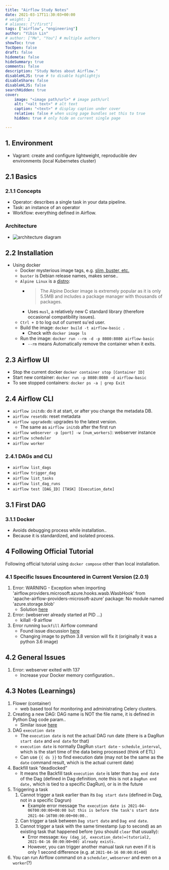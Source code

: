 ```yaml
---
title: "Airflow Study Notes"
date: 2021-03-17T11:30:03+00:00
# weight: 1
# aliases: ["/first"]
tags: ["airflow", "engineering"]
author: "Yibin Lin"
# author: ["Me", "You"] # multiple authors
showToc: true
TocOpen: false
draft: false
hidemeta: false
hideSummary: true
comments: false
description: "Study Notes about Airflow."
disableHLJS: true # to disable highlightjs
disableShare: false
disableHLJS: false
searchHidden: true
cover:
    image: "<image path/url>" # image path/url
    alt: "<alt text>" # alt text
    caption: "<text>" # display caption under cover
    relative: false # when using page bundles set this to true
    hidden: true # only hide on current single page

---
```


## 1. Environment

- Vagrant: create and configure lightweight, reproducible dev environments (local Kubernetes cluster)

## 2.1 Basics

### 2.1.1 Concepts

- Operator: describes a single task in your data pipeline.
- Task: an instance of an operator
- Workflow: everything defined in Airflow.

### Architecture

- ![architecture diagram](../airflow_architecture.png)

## 2.2 Installation

- Using docker
  - Docker mysterious image tags, e.g. [slim, buster, etc.](https://stackoverflow.com/questions/54954187/docker-images-types-slim-vs-slim-stretch-vs-stretch-vs-alpine)
  - `buster` is Debian release names, makes sense..
  - `Alpine Linux` is a [distro](https://www.reddit.com/r/linux/comments/3mqqtx/alpine_linux_why_no_one_is_using_it/):
    - > The Alpine Docker image is extremely popular as it is only 5.5MB and includes a package manager with thousands of packages.
    - Uses `musl`, a relatively new C standard library (therefore occasional compatibility issues).
  - `Ctrl + D` to log out of current su'ed user.
  - Build the image: `docker build -t airflow-basic .`
    - Check with `docker image ls`
  - Run the image: `docker run --rm -d -p 8080:8080 airflow-basic`
    - `--rm` means Automatically remove the container when it exits.

## 2.3 Airflow UI

- Stop the current docker `docker container stop [Container ID]`
- Start new container: `docker run -p 8080:8080 -d airflow-basic`
- To see stopped containers: `docker ps -a | grep Exit`

## 2.4 Airflow CLI

- `airflow initdb`: do it at start, or after you change the metadata DB.
- `airflow resetdb`: reset metadata
- `airflow upgradedb`: upgrades to the latest version.
  - The same as `airflow initdb` after the first run
- `airflow webserver -p [port] -w [num_workers]`: webserver instance
- `airflow scheduler`
- `airflow worker`

### 2.4.1 DAGs and CLI

- `airflow list_dags`
- `airflow trigger_dag`
- `airflow list_tasks`
- `airflow list_dag_runs`
- `airflow test [DAG_ID] [TASK] [Execution_date]`

## 3.1 First DAG

### 3.1.1 Docker

- Avoids debugging process while installation..
- Because it is standardized, and isolated process.

## 4 Following Official Tutorial

Following official tutorial using `docker compose` other than local installation.

### 4.1 Specific Issues Encountered in Current Version (2.0.1)

1. Error: WARNING - Exception when importing 'airflow.providers.microsoft.azure.hooks.wasb.WasbHook' from 'apache-airflow-providers-microsoft-azure' package: No module named 'azure.storage.blob'
    - Solution [here](https://github.com/apache/airflow/issues/14266)
2. Error: (webserver already started at PID ...)
    - killall -9 airflow
3. Error running `backfill` Airflow command
    - Found issue discussion [here](https://github.com/apache/airflow/issues/14379)
    - Changing image to python 3.8 version will fix it (originally it was a python 3.6 image)

## 4.2 General Issues

1. Error: webserver exited with 137
    - Increase your Docker memory configuration..

## 4.3 Notes (Learnings)

1. Flower (container)
    - web based tool for monitoring and administrating Celery clusters.
2. Creating a new DAG: DAG name is NOT the file name, it is defined in Python Dag code param..
    - Similar issue [here](https://stackoverflow.com/questions/45534535/airflow-not-loading-dags-in-usr-local-airflow-dags)
3. DAG `execution date`
    - The `execution date` is not the actual DAG run date (there is a DagRun `start date` and `end date` for that)
    - `execution date` is normally DagRun `start date` - `schedule_interval`, which is the start time of the data being processed (think of ETL)
    - Can use `{{ ds }}` to find execution date (may not be the same as the `date` command result, which is the actual current date)
4. Backfill task “deadlocked”
    - It means the Backfill task `execution date` is later than `Dag end date` of the Dag (defined in Dag definition, note this is not a `DagRun end date,` which is tied to a specific DagRun), or is in the future
5. Triggering a task
    1. Cannot trigger a task earlier than its `Dag start date` (defined in Dag, not in a specific Dagrun)
        - Example error message `The execution date is 2021-04-06T00:00:00+00:00 but this is before the task's start date 2021-04-16T00:00:00+00:00.`.
    2. Can trigger a task between `Dag start date` and `Dag end date`.
    3. Cannot trigger a task with the same timestamp (up to second) as an existing task that happened before (you should `clear` that usually):
        - Error message: `Key (dag_id, execution_date)=(tutorial2, 2021-04-16 00:00:00+00) already exists.`
        - However, you can trigger another manual task run even if it is only 1 second difference (e.g. at `2021-04-16 00:00:01+00`)
6. You can run Airflow command on a `scheduler`, `webserver` and even on a `worker`(?)
